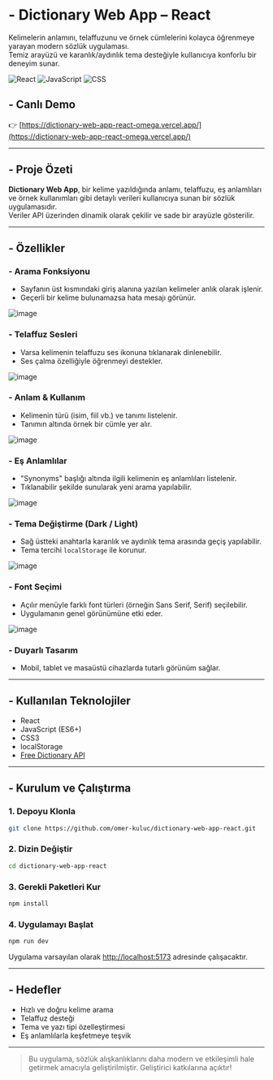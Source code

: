 # - Dictionary Web App – React

Kelimelerin anlamını, telaffuzunu ve örnek cümlelerini kolayca öğrenmeye yarayan modern sözlük uygulaması.  
Temiz arayüzü ve karanlık/aydınlık tema desteğiyle kullanıcıya konforlu bir deneyim sunar.

![React](https://img.shields.io/badge/React-20232A?style=for-the-badge&logo=react)
![JavaScript](https://img.shields.io/badge/JavaScript-F7DF1E?style=for-the-badge&logo=javascript)
![CSS](https://img.shields.io/badge/CSS-1572B6?style=for-the-badge&logo=css3)

## - Canlı Demo

👉 [https://dictionary-web-app-react-omega.vercel.app/](https://dictionary-web-app-react-omega.vercel.app/)

---

## - Proje Özeti

**Dictionary Web App**, bir kelime yazıldığında anlamı, telaffuzu, eş anlamlıları ve örnek kullanımları gibi detaylı verileri kullanıcıya sunan bir sözlük uygulamasıdır.  
Veriler API üzerinden dinamik olarak çekilir ve sade bir arayüzle gösterilir.

---

## - Özellikler

### - Arama Fonksiyonu

- Sayfanın üst kısmındaki giriş alanına yazılan kelimeler anlık olarak işlenir.
- Geçerli bir kelime bulunamazsa hata mesajı görünür.
  
![image](https://github.com/user-attachments/assets/91b6ce41-ab64-4b1f-81ad-9272040a7edc)


### - Telaffuz Sesleri

- Varsa kelimenin telaffuzu ses ikonuna tıklanarak dinlenebilir.
- Ses çalma özelliğiyle öğrenmeyi destekler.
  
![image](https://github.com/user-attachments/assets/65a39058-c862-4c04-92b8-a7c1e9b222f6)



### - Anlam & Kullanım

- Kelimenin türü (isim, fiil vb.) ve tanımı listelenir.
- Tanımın altında örnek bir cümle yer alır.

![image](https://github.com/user-attachments/assets/990defd8-2bc8-49c4-9b50-0fc21d723605)


### - Eş Anlamlılar

- "Synonyms" başlığı altında ilgili kelimenin eş anlamlıları listelenir.
- Tıklanabilir şekilde sunularak yeni arama yapılabilir.

![image](https://github.com/user-attachments/assets/83f3404d-0bbe-4728-bb59-fd133b8a7558)


### - Tema Değiştirme (Dark / Light)

- Sağ üstteki anahtarla karanlık ve aydınlık tema arasında geçiş yapılabilir.
- Tema tercihi `localStorage` ile korunur.

![image](https://github.com/user-attachments/assets/d46aab14-438d-4ac4-8350-45b9a3634916)


### - Font Seçimi

- Açılır menüyle farklı font türleri (örneğin Sans Serif, Serif) seçilebilir.
- Uygulamanın genel görünümüne etki eder.

![image](https://github.com/user-attachments/assets/e5b58f7e-242e-420d-931c-5efb6c5de493)


### - Duyarlı Tasarım

- Mobil, tablet ve masaüstü cihazlarda tutarlı görünüm sağlar.

---

## - Kullanılan Teknolojiler

- React  
- JavaScript (ES6+)  
- CSS3  
- localStorage  
- [Free Dictionary API](https://dictionaryapi.dev)

---

## - Kurulum ve Çalıştırma

### 1. Depoyu Klonla

```bash
git clone https://github.com/omer-kuluc/dictionary-web-app-react.git
```

### 2. Dizin Değiştir

```bash
cd dictionary-web-app-react
```

### 3. Gerekli Paketleri Kur

```bash
npm install
```

### 4. Uygulamayı Başlat

```bash
npm run dev
```

Uygulama varsayılan olarak [http://localhost:5173](http://localhost:5173) adresinde çalışacaktır.

---

## - Hedefler

- Hızlı ve doğru kelime arama  
- Telaffuz desteği  
- Tema ve yazı tipi özelleştirmesi  
- Eş anlamlılarla keşfetmeye teşvik  

---

> Bu uygulama, sözlük alışkanlıklarını daha modern ve etkileşimli hale getirmek amacıyla geliştirilmiştir. Geliştirici katkılarına açıktır!
